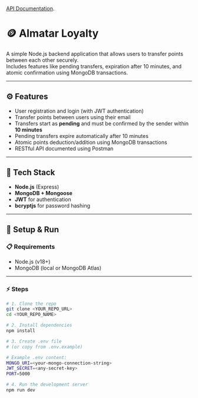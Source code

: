 [API Documentation](https://documenter.getpostman.com/view/26246009/2s9YeK2peE).


# 🪙 Almatar Loyalty

A simple Node.js backend application that allows users to transfer points between each other securely.  
Includes features like pending transfers, expiration after 10 minutes, and atomic confirmation using MongoDB transactions.

---

## ⚙️ Features

- User registration and login (with JWT authentication)
- Transfer points between users using their email
- Transfers start as **pending** and must be confirmed by the sender within **10 minutes**
- Pending transfers expire automatically after 10 minutes
- Atomic points deduction/addition using MongoDB transactions
- RESTful API documented using Postman

---

## 🧩 Tech Stack

- **Node.js** (Express)
- **MongoDB + Mongoose**
- **JWT** for authentication
- **bcryptjs** for password hashing

---

## 🚀 Setup & Run

### 📋 Requirements

- Node.js (v18+)
- MongoDB (local or MongoDB Atlas)

---

### ⚡ Steps

```bash
# 1. Clone the repo
git clone <YOUR_REPO_URL>
cd <YOUR_REPO_NAME>

# 2. Install dependencies
npm install

# 3. Create .env file
# (or copy from .env.example)

# Example .env content:
MONGO_URI=<your-mongo-connection-string>
JWT_SECRET=<any-secret-key>
PORT=5000

# 4. Run the development server
npm run dev
```
